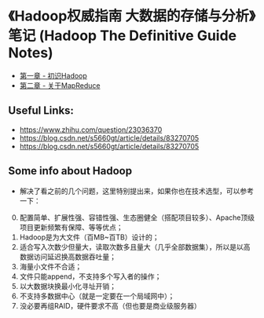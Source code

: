 # 《Hadoop权威指南 大数据的存储与分析》笔记 (Hadoop The Definitive Guide Notes)

 - [第一章 - 初识Hadoop](./ch01.md)
 - [第二章 - 关于MapReduce](./ch02.md)

## Useful Links:

 - https://www.zhihu.com/question/23036370
 - https://blog.csdn.net/s5660gt/article/details/83270705
 - https://blog.csdn.net/s5660gt/article/details/83270705
 
## Some info about Hadoop

 - 解决了看之前的几个问题，这里特别提出来，如果你也在技术选型，可以参考一下：
0. 配置简单、扩展性强、容错性强、生态圈健全（搭配项目较多）、Apache顶级项目更新频繁有保障、等等优点；
1. Hadoop是为大文件（百MB~百TB）设计的；
2. 适合写入次数少但量大，读取次数多且量大（几乎全部数据集），所以是以高数据访问延迟换高数据吞吐量；
3. 海量小文件不合适；
4. 文件只能append，不支持多个写入者的操作；
5. 以大数据块换最小化寻址开销；
6. 不支持多数据中心（就是一定要在一个局域网中）；
7. 没必要再组RAID，硬件要求不高（但也要是商业级服务器）

